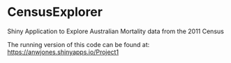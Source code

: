 # CensusExplorer
Shiny Application to Explore Australian Mortality data from the 2011 Census

The running version of this code can be found at:
https://anwjones.shinyapps.io/Project1



